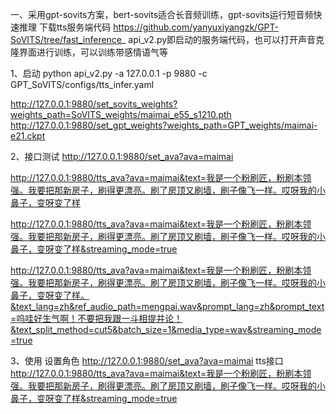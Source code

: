 一、采用gpt-sovits方案，bert-sovits适合长音频训练，gpt-sovits运行短音频快速推理
下载tts服务端代码
https://github.com/yanyuxiyangzk/GPT-SoVITS/tree/fast_inference_
api_v2.py即启动的服务端代码，也可以打开声音克隆界面进行训练，可以训练带感情语气等

1、启动
python api_v2.py -a 127.0.0.1 -p 9880 -c GPT_SoVITS/configs/tts_infer.yaml 


http://127.0.0.1:9880/set_sovits_weights?weights_path=SoVITS_weights/maimai_e55_s1210.pth
http://127.0.0.1:9880/set_gpt_weights?weights_path=GPT_weights/maimai-e21.ckpt


2、接口测试
http://127.0.0.1:9880/set_ava?ava=maimai

http://127.0.0.1:9880/tts_ava?ava=maimai&text=我是一个粉刷匠，粉刷本领强。我要把那新房子，刷得更漂亮。刷了房顶又刷墙，刷子像飞一样。哎呀我的小鼻子，变呀变了样

http://127.0.0.1:9880/tts_ava?ava=maimai&text=我是一个粉刷匠，粉刷本领强。我要把那新房子，刷得更漂亮。刷了房顶又刷墙，刷子像飞一样。哎呀我的小鼻子，变呀变了样&streaming_mode=true

http://127.0.0.1:9880/tts_ava?ava=maimai&text=我是一个粉刷匠，粉刷本领强。我要把那新房子，刷得更漂亮。刷了房顶又刷墙，刷子像飞一样。哎呀我的小鼻子，变呀变了样。&text_lang=zh&ref_audio_path=mengpai.wav&prompt_lang=zh&prompt_text=呜哇好生气啊！不要把我跟一斗相提并论！&text_split_method=cut5&batch_size=1&media_type=wav&streaming_mode=true

3、使用
设置角色
http://127.0.0.1:9880/set_ava?ava=maimai
tts接口
http://127.0.0.1:9880/tts_ava?ava=maimai&text=我是一个粉刷匠，粉刷本领强。我要把那新房子，刷得更漂亮。刷了房顶又刷墙，刷子像飞一样。哎呀我的小鼻子，变呀变了样&streaming_mode=true